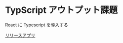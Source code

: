 # TypScript アウトプット課題

React に Typescript を導入する

[リリースアプリ](https://ts-practice-a5g199696-shiba30s-projects.vercel.app/)
